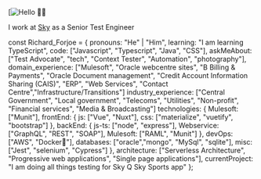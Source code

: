 [![Hello 👋🏻](https://pbs.twimg.com/profile_banners/31490136/1572012564/1500x500)

I work at [Sky](https://www.sky.com/) as a Senior Test Engineer

const Richard_Forjoe = {
            pronouns: "He" | "Him",
            learning: "I am learning TypeScript",
            code: ["Javascript", "Typescript", "Java", "CSS"],
            askMeAbout: ["Test Advocate", "tech", "Context Tester", "Automation", "photography"],
            domain_experience: ["Mulesoft", "Oracle webcentre sites", "B Billing & Payments", "Oracle Document management", "Credit Account Information Sharing (CAIS)", "ERP", "Web Services", "Contact Centre","Infrastructure/Transitions"]
            industry_experience: ["Central Government", "Local government", "Telecoms", "Utilities", "Non-profit", "Financial services", "Media & Broadcasting"]
            technologies: {
                Mulesoft: ["Munit"],
                frontEnd: {
                    js: ["Vue", "Nuxt"],
                    css: ["materialize", "vuetify", "bootstrap"]
                },
                backEnd: {
                    js-ts: ["node", "express"],
                    Webservice: ["GraphQL", "REST", "SOAP"],
                    Mulesoft: ["RAML", "Munit"]
                },
                devOps: ["AWS", "Docker🐳"],
                databases: ["oracle","mongo", "MySql", "sqlite"],
                misc: ["Jest", "selenium", "Cypress"]
            },
            architecture: ["Serverless Architecture", "Progressive web applications", "Single page applications"],
            currentProject: "I am doing all things testing for Sky Q Sky Sports app"
        };


